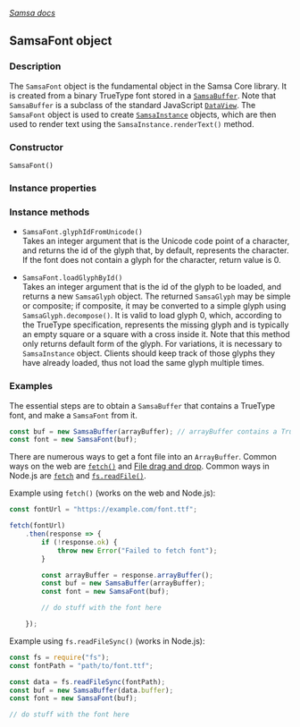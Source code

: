 [_Samsa docs_](index.md)

## SamsaFont object

### Description

The `SamsaFont` object is the fundamental object in the Samsa Core library. It is created from a binary TrueType font stored in a [`SamsaBuffer`](SamsaBuffer.md). Note that `SamsaBuffer` is a subclass of the standard JavaScript [`DataView`](https://developer.mozilla.org/en-US/docs/Web/JavaScript/Reference/Global_Objects/DataView). The `SamsaFont` object is used to create [`SamsaInstance`](SamsaInstance.md) objects, which are then used to render text using the `SamsaInstance.renderText()` method.

### Constructor

`SamsaFont()`

### Instance properties

### Instance methods

* `SamsaFont.glyphIdFromUnicode()`  
Takes an integer argument that is the Unicode code point of a character, and returns the id of the glyph that, by default, represents the character. If the font does not contain a glyph for the character, return value is 0.

* `SamsaFont.loadGlyphById()`  
Takes an integer argument that is the id of the glyph to be loaded, and returns a new `SamsaGlyph` object. The returned `SamsaGlyph` may be simple or composite; if composite, it may be converted to a simple glyph using `SamsaGlyph.decompose()`. It is valid to load glyph 0, which, according to the TrueType specification, represents the missing glyph and is typically an empty square or a square with a cross inside it. Note that this method only returns default form of the glyph. For variations, it is necessary to  `SamsaInstance` object. Clients should keep track of those glyphs they have already loaded, thus not load the same glyph multiple times.

### Examples

The essential steps are to obtain a `SamsaBuffer` that contains a TrueType font, and make a `SamsaFont` from it.

```javascript
const buf = new SamsaBuffer(arrayBuffer); // arrayBuffer contains a TrueType font
const font = new SamsaFont(buf);
```

There are numerous ways to get a font file into an `ArrayBuffer`. Common ways on the web are [`fetch()`](https://developer.mozilla.org/en-US/docs/Web/API/Window/fetch) and [File drag and drop](https://developer.mozilla.org/en-US/docs/Web/API/HTML_Drag_and_Drop_API/File_drag_and_drop). Common ways in Node.js are [`fetch`](https://nodejs.org/api/globals.html#fetch) and [`fs.readFile()`](https://nodejs.org/api/fs.html#fsreadfilepath-options-callback).

Example using `fetch()` (works on the web and Node.js):

```javascript
const fontUrl = "https://example.com/font.ttf";

fetch(fontUrl)
	.then(response => {
		if (!response.ok) {
			throw new Error("Failed to fetch font");
		}

		const arrayBuffer = response.arrayBuffer();
		const buf = new SamsaBuffer(arrayBuffer);
		const font = new SamsaFont(buf);

		// do stuff with the font here

    });
```

Example using `fs.readFileSync()` (works in Node.js):

```javascript
const fs = require("fs");
const fontPath = "path/to/font.ttf";

const data = fs.readFileSync(fontPath);
const buf = new SamsaBuffer(data.buffer);
const font = new SamsaFont(buf);

// do stuff with the font here
```